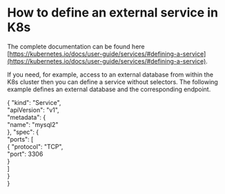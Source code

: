 # How to define an external service in K8s 

The complete documentation can be found here [https://kubernetes.io/docs/user-guide/services/#defining-a-service](https://kubernetes.io/docs/user-guide/services/#defining-a-service).

If you need, for example, access to an external database from within the K8s cluster then you can define a service without selectors. The following example defines an external database and the corresponding endpoint.

{
    "kind": "Service",  
    "apiVersion": "v1",  
    "metadata": {  
        "name": "mysql2"  
    },
    "spec": {  
        "ports": [  
            { 
                "protocol": "TCP",  
                "port": 3306  
            }  
        ]  
    }   
}   

